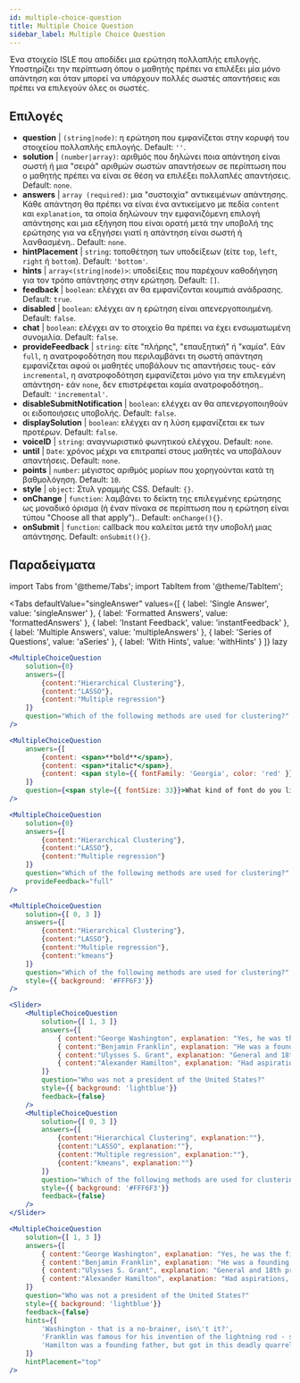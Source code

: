 ```yaml
---
id: multiple-choice-question 
title: Multiple Choice Question
sidebar_label: Multiple Choice Question
---
```


Ένα στοιχείο ISLE που αποδίδει μια ερώτηση πολλαπλής επιλογής. Υποστηρίζει την περίπτωση όπου ο μαθητής πρέπει να επιλέξει μία μόνο απάντηση και όταν μπορεί να υπάρχουν πολλές σωστές απαντήσεις και πρέπει να επιλεγούν όλες οι σωστές.

## Επιλογές

* __question__ | `(string|node)`: η ερώτηση που εμφανίζεται στην κορυφή του στοιχείου πολλαπλής επιλογής. Default: `''`.
* __solution__ | `(number|array)`: αριθμός που δηλώνει ποια απάντηση είναι σωστή ή μια "σειρά" αριθμών σωστών απαντήσεων σε περίπτωση που ο μαθητής πρέπει να είναι σε θέση να επιλέξει πολλαπλές απαντήσεις. Default: `none`.
* __answers__ | `array (required)`: μια "συστοιχία" αντικειμένων απάντησης. Κάθε απάντηση θα πρέπει να είναι ένα αντικείμενο με πεδία `content` και `explanation`, τα οποία δηλώνουν την εμφανιζόμενη επιλογή απάντησης και μια εξήγηση που είναι ορατή μετά την υποβολή της ερώτησης για να εξηγήσει γιατί η απάντηση είναι σωστή ή λανθασμένη.. Default: `none`.
* __hintPlacement__ | `string`: τοποθέτηση των υποδείξεων (είτε `top`, `left`, `right` ή `bottom`). Default: `'bottom'`.
* __hints__ | `array<(string|node)>`: υποδείξεις που παρέχουν καθοδήγηση για τον τρόπο απάντησης στην ερώτηση. Default: `[]`.
* __feedback__ | `boolean`: ελέγχει αν θα εμφανίζονται κουμπιά ανάδρασης. Default: `true`.
* __disabled__ | `boolean`: ελέγχει αν η ερώτηση είναι απενεργοποιημένη. Default: `false`.
* __chat__ | `boolean`: ελέγχει αν το στοιχείο θα πρέπει να έχει ενσωματωμένη συνομιλία. Default: `false`.
* __provideFeedback__ | `string`: είτε "πλήρης", "επαυξητική" ή "καμία". Εάν `full`, η ανατροφοδότηση που περιλαμβάνει τη σωστή απάντηση εμφανίζεται αφού οι μαθητές υποβάλουν τις απαντήσεις τους- εάν `incremental`, η ανατροφοδότηση εμφανίζεται μόνο για την επιλεγμένη απάντηση- εάν `none`, δεν επιστρέφεται καμία ανατροφοδότηση.. Default: `'incremental'`.
* __disableSubmitNotification__ | `boolean`: ελέγχει αν θα απενεργοποιηθούν οι ειδοποιήσεις υποβολής. Default: `false`.
* __displaySolution__ | `boolean`: ελέγχει αν η λύση εμφανίζεται εκ των προτέρων. Default: `false`.
* __voiceID__ | `string`: αναγνωριστικό φωνητικού ελέγχου. Default: `none`.
* __until__ | `Date`: χρόνος μέχρι να επιτραπεί στους μαθητές να υποβάλουν απαντήσεις. Default: `none`.
* __points__ | `number`: μέγιστος αριθμός μορίων που χορηγούνται κατά τη βαθμολόγηση. Default: `10`.
* __style__ | `object`: Στυλ γραμμής CSS. Default: `{}`.
* __onChange__ | `function`: λαμβάνει το δείκτη της επιλεγμένης ερώτησης ως μοναδικό όρισμα (ή έναν πίνακα σε περίπτωση που η ερώτηση είναι τύπου "Choose all that apply").. Default: `onChange(){}`.
* __onSubmit__ | `function`: callback που καλείται μετά την υποβολή μιας απάντησης. Default: `onSubmit(){}`.


## Παραδείγματα

import Tabs from '@theme/Tabs';
import TabItem from '@theme/TabItem';

<Tabs
    defaultValue="singleAnswer"
    values={[
        { label: 'Single Answer', value: 'singleAnswer' },
        { label: 'Formatted Answers', value: 'formattedAnswers' },
        { label: 'Instant Feedback', value: 'instantFeedback' },
        { label: 'Multiple Answers', value: 'multipleAnswers' },
        { label: 'Series of Questions', value: 'aSeries' },
        { label: 'With Hints', value: 'withHints' }
    ]}
    lazy
>

<TabItem value="singleAnswer">

```jsx live
<MultipleChoiceQuestion
    solution={0}
    answers={[
        {content:"Hierarchical Clustering"},
        {content:"LASSO"},
        {content:"Multiple regression"}
    ]}
    question="Which of the following methods are used for clustering?"
/>
```

</TabItem>

<TabItem value="formattedAnswers" >

```jsx live
<MultipleChoiceQuestion
    answers={[
        {content: <span>**bold**</span>},
        {content: <span>*italic*</span>},
        {content: <span style={{ fontFamily: 'Georgia', color: 'red' }}>styled</span>}
    ]}
    question={<span style={{ fontSize: 33}}>What kind of font do you like the most?</span>}
/>
```

</TabItem>

<TabItem value="instantFeedback">

```jsx live
<MultipleChoiceQuestion
    solution={0}
    answers={[
        {content:"Hierarchical Clustering"},
        {content:"LASSO"},
        {content:"Multiple regression"}
    ]}
    question="Which of the following methods are used for clustering?"
    provideFeedback="full"
/>
```

</TabItem>

<TabItem value="multipleAnswers">

```jsx live
<MultipleChoiceQuestion
    solution={[ 0, 3 ]}
    answers={[
        {content:"Hierarchical Clustering"},
        {content:"LASSO"},
        {content:"Multiple regression"},
        {content:"kmeans"}
    ]}
    question="Which of the following methods are used for clustering?"
    style={{ background: '#FFF6F3'}}
/>
```

</TabItem>

<TabItem value="aSeries">

```jsx live
<Slider>
    <MultipleChoiceQuestion
        solution={[ 1, 3 ]}
        answers={[
            { content:"George Washington", explanation: "Yes, he was the first president." },
            { content:"Benjamin Franklin", explanation: "He was a founding father."},
            { content:"Ulysses S. Grant", explanation: "General and 18th president." },
            { content:"Alexander Hamilton", explanation: "Had aspirations, but died in a duel." }
        ]}
        question="Who was not a president of the United States?"
        style={{ background: 'lightblue'}}
        feedback={false}
    />
    <MultipleChoiceQuestion
        solution={[ 0, 3 ]}
        answers={[
            {content:"Hierarchical Clustering", explanation:""},
            {content:"LASSO", explanation:""},
            {content:"Multiple regression", explanation:""},
            {content:"kmeans", explanation:""}
        ]}
        question="Which of the following methods are used for clustering?"
        style={{ background: '#FFF6F3'}}
        feedback={false}
    />
</Slider>
```

</TabItem>

<TabItem value="withHints">

```jsx live
<MultipleChoiceQuestion
    solution={[ 1, 3 ]}
    answers={[
        { content:"George Washington", explanation: "Yes, he was the first president." },
        { content:"Benjamin Franklin", explanation: "He was a founding father."},
        { content:"Ulysses S. Grant", explanation: "General and 18th president." },
        { content:"Alexander Hamilton", explanation: "Had aspirations, but died in a duel." }
    ]}
    question="Who was not a president of the United States?"
    style={{ background: 'lightblue'}}
    feedback={false}
    hints={[
        'Washington - that is a no-brainer, isn\'t it?',
        'Franklin was famous for his invention of the lightning rod - so why become more?',
        'Hamilton was a founding father, but got in this deadly quarrel with Aaron Burr.',
    ]}
    hintPlacement="top"
/>
```

</TabItem>

</Tabs>
